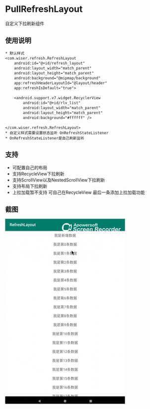 # PullRefreshLayout
自定义下拉刷新组件

## 使用说明

    * 默认样式
    <com.wiser.refresh.RefreshLayout
        android:id="@+id/refresh_layout"
        android:layout_width="match_parent"
        android:layout_height="match_parent"
        android:background="@mipmap/background"
        app:refreshHeaderLayoutId="@layout/header"
        app:refreshIsDefault="true">
        
        <android.support.v7.widget.RecyclerView
            android:id="@+id/rlv_list"
            android:layout_width="match_parent"
            android:layout_height="match_parent"
            android:background="#ffffff" />
        
    </com.wiser.refresh.RefreshLayout>
    * 自定义样式需要设置状态监听 OnRefreshStateListener
    * OnRefreshStateListener是自己刷新监听
    
## 支持

* 可配置自己的布局
* 支持RecycleView下拉刷新
* 支持ScrollView以及NestedScrollView下拉刷新
* 支持布局下拉刷新
* 上拉加载暂不支持 可自己在RecycleView 最后一条添加上拉加载功能

## 截图
![images](https://github.com/Wiser-Wong/PullRefreshLayout/blob/master/images/pull_refresh.gif)
